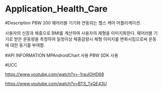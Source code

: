 # Application_Health_Care
#Description
PBW 200 웨어러블 기기와 연동되는 헬스 케어 어플리케이션.

사용자의  신장과 체중으로 BMI를 계산하여 사용자의 체형을 이미지화한다. 웨어러블 기기로 받은 운동량을 측정하여 일정이상 체중감량시 체형 이미지를 변화시킴으로써 운동에 대한 동기를 부여함.

#API INFORMATION
MPAndroidChart 사용
PBW SDK 사용

#UCC

https://www.youtube.com/watch?v=-1rauIOHD68

https://www.youtube.com/watch?v=BTS_TxQE43U
